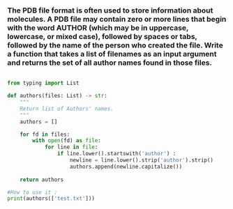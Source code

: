 ### The PDB file format is often used to store information about molecules. A PDB file may contain zero or more lines that begin with the word AUTHOR (which may be in uppercase, lowercase, or mixed case), followed by spaces or tabs, followed by the name of the person who created the file. Write a function that takes a list of filenames as an input argument and returns the set of all author names found in those files.

```python

from typing import List

def authors(files: List) -> str:
    """
    Return list of Authors' names.
    """
    authors = []

    for fd in files:
        with open(fd) as file:
            for line in file:
                if line.lower().startswith('author') :
                    newline = line.lower().strip('author').strip()
                    authors.append(newline.capitalize())
    
    return authors

#How to use it : 
print(authors(['test.txt']))

```